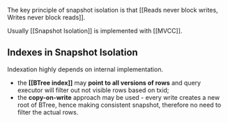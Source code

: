 The key principle of snapshot isolation is that [[Reads never block writes, Writes never block reads]].

Usually [[Snapshot Isolation]] is implemented with [[MVCC]].

## Indexes in Snapshot Isolation

Indexation highly depends on internal implementation.
- the **[[BTree index]]** may **point to all versions of rows** and query executor will filter out not visible rows based on txid;
- the **copy-on-write** approach may be used - every write creates a new root of BTree, hence making consistent snapshot, therefore no need to filter the actual rows.
